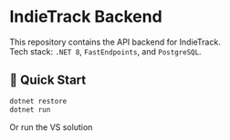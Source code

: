 # IndieTrack Backend

This repository contains the API backend for IndieTrack.  
Tech stack: `.NET 8`, `FastEndpoints`, and `PostgreSQL`.

## 🧪 Quick Start

```bash
dotnet restore
dotnet run
```

Or run the VS solution
